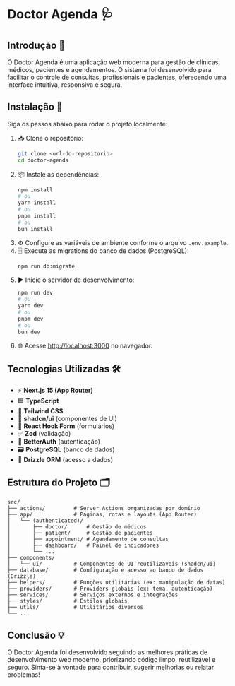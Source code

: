 # Doctor Agenda 🩺

## Introdução 👋

O Doctor Agenda é uma aplicação web moderna para gestão de clínicas, médicos, pacientes e agendamentos. O sistema foi desenvolvido para facilitar o controle de consultas, profissionais e pacientes, oferecendo uma interface intuitiva, responsiva e segura.

## Instalação 🚀

Siga os passos abaixo para rodar o projeto localmente:

1. 📥 Clone o repositório:
   ```bash
   git clone <url-do-repositorio>
   cd doctor-agenda
   ```
2. 📦 Instale as dependências:
   ```bash
   npm install
   # ou
   yarn install
   # ou
   pnpm install
   # ou
   bun install
   ```
3. ⚙️ Configure as variáveis de ambiente conforme o arquivo `.env.example`.
4. 🗄️ Execute as migrations do banco de dados (PostgreSQL):
   ```bash
   npm run db:migrate
   ```
5. ▶️ Inicie o servidor de desenvolvimento:
   ```bash
   npm run dev
   # ou
   yarn dev
   # ou
   pnpm dev
   # ou
   bun dev
   ```
6. 🌐 Acesse [http://localhost:3000](http://localhost:3000) no navegador.

## Tecnologias Utilizadas 🛠️

- ⚡ **Next.js 15 (App Router)**
- 🟦 **TypeScript**
- 🎨 **Tailwind CSS**
- 🧩 **shadcn/ui** (componentes de UI)
- 📝 **React Hook Form** (formulários)
- ✅ **Zod** (validação)
- 🔐 **BetterAuth** (autenticação)
- 🗃️ **PostgreSQL** (banco de dados)
- 🌱 **Drizzle ORM** (acesso a dados)

## Estrutura do Projeto 🗂️

```
src/
├── actions/         # Server Actions organizadas por domínio
├── app/             # Páginas, rotas e layouts (App Router)
│   └── (authenticated)/
│       ├── doctor/      # Gestão de médicos
│       ├── patient/     # Gestão de pacientes
│       ├── appointment/ # Agendamento de consultas
│       ├── dashboard/   # Painel de indicadores
│       └── ...
├── components/
│   └── ui/          # Componentes de UI reutilizáveis (shadcn/ui)
├── database/        # Configuração e acesso ao banco de dados (Drizzle)
├── helpers/         # Funções utilitárias (ex: manipulação de datas)
├── providers/       # Providers globais (ex: tema, autenticação)
├── services/        # Serviços externos e integrações
├── styles/          # Estilos globais
├── utils/           # Utilitários diversos
└── ...
```

## Conclusão 💡

O Doctor Agenda foi desenvolvido seguindo as melhores práticas de desenvolvimento web moderno, priorizando código limpo, reutilizável e seguro. Sinta-se à vontade para contribuir, sugerir melhorias ou relatar problemas!
